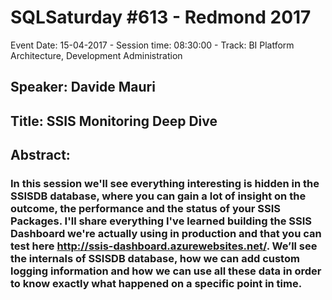 # SQLSaturday #613 - Redmond 2017
Event Date: 15-04-2017 - Session time: 08:30:00 - Track: BI Platform Architecture, Development  Administration
## Speaker: Davide Mauri
## Title: SSIS Monitoring Deep Dive
## Abstract:
### In this session we'll see everything interesting is hidden in the SSISDB database, where you can gain a lot of insight on the outcome, the performance and the status of your SSIS Packages. I'll share everything I've learned building the SSIS Dashboard we're actually using in production and that you can test here http://ssis-dashboard.azurewebsites.net/. We’ll see the internals of SSISDB database, how we can add custom logging information and how we can use all these data in order to know exactly what happened on a specific point in time.

